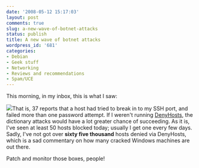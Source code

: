 ```yaml
---
date: '2008-05-12 15:17:03'
layout: post
comments: true
slug: a-new-wave-of-botnet-attacks
status: publish
title: A new wave of botnet attacks
wordpress_id: '681'
categories:
- Debian
- Geek stuff
- Networking
- Reviews and recommendations
- Spam/UCE
---
```


This morning, in my inbox, this is what I saw:

[![](http://fnord.phfactor.net/wp-content/uploads/2008/05/denyhosts.jpg)](http://fnord.phfactor.net/wp-content/uploads/2008/05/denyhosts.jpg)That is, 37 reports that a host had tried to break in to my SSH port, and failed more than one password attempt. If I weren't running [DenyHosts](http://denyhosts.sourceforge.net/), the dictionary attacks would have a lot greater chance of succeeding. As it is, I've seen at least 50 hosts blocked today; usually I get one every few days. Sadly, I've not got over **sixty five thousand** hosts denied via DenyHosts, which is a sad commentary on how many cracked Windows machines are out there.

Patch and monitor those boxes, people!
